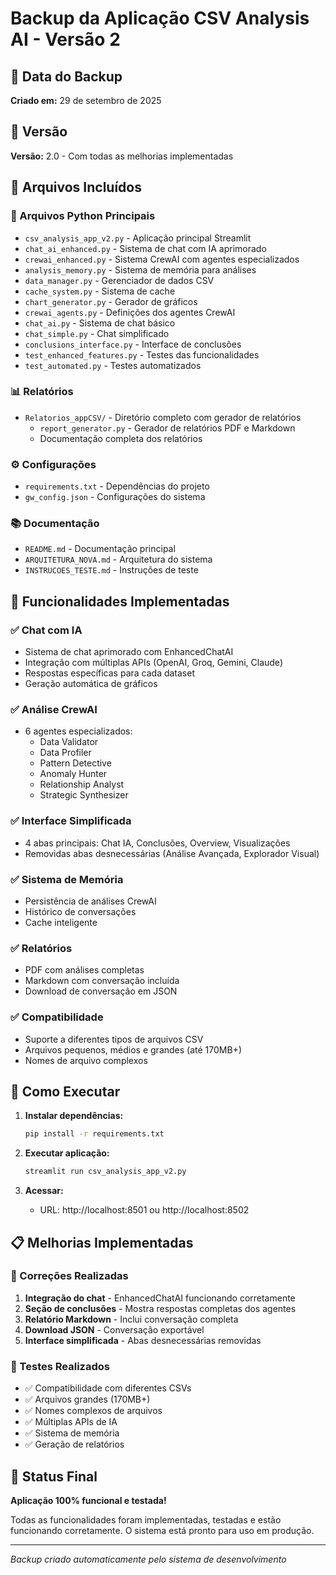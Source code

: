 # Backup da Aplicação CSV Analysis AI - Versão 2

## 📅 Data do Backup
**Criado em:** 29 de setembro de 2025

## 🎯 Versão
**Versão:** 2.0 - Com todas as melhorias implementadas

## 📁 Arquivos Incluídos

### 🐍 Arquivos Python Principais
- `csv_analysis_app_v2.py` - Aplicação principal Streamlit
- `chat_ai_enhanced.py` - Sistema de chat com IA aprimorado
- `crewai_enhanced.py` - Sistema CrewAI com agentes especializados
- `analysis_memory.py` - Sistema de memória para análises
- `data_manager.py` - Gerenciador de dados CSV
- `cache_system.py` - Sistema de cache
- `chart_generator.py` - Gerador de gráficos
- `crewai_agents.py` - Definições dos agentes CrewAI
- `chat_ai.py` - Sistema de chat básico
- `chat_simple.py` - Chat simplificado
- `conclusions_interface.py` - Interface de conclusões
- `test_enhanced_features.py` - Testes das funcionalidades
- `test_automated.py` - Testes automatizados

### 📊 Relatórios
- `Relatorios_appCSV/` - Diretório completo com gerador de relatórios
  - `report_generator.py` - Gerador de relatórios PDF e Markdown
  - Documentação completa dos relatórios

### ⚙️ Configurações
- `requirements.txt` - Dependências do projeto
- `gw_config.json` - Configurações do sistema

### 📚 Documentação
- `README.md` - Documentação principal
- `ARQUITETURA_NOVA.md` - Arquitetura do sistema
- `INSTRUCOES_TESTE.md` - Instruções de teste

## 🚀 Funcionalidades Implementadas

### ✅ Chat com IA
- Sistema de chat aprimorado com EnhancedChatAI
- Integração com múltiplas APIs (OpenAI, Groq, Gemini, Claude)
- Respostas específicas para cada dataset
- Geração automática de gráficos

### ✅ Análise CrewAI
- 6 agentes especializados:
  - Data Validator
  - Data Profiler
  - Pattern Detective
  - Anomaly Hunter
  - Relationship Analyst
  - Strategic Synthesizer

### ✅ Interface Simplificada
- 4 abas principais: Chat IA, Conclusões, Overview, Visualizações
- Removidas abas desnecessárias (Análise Avançada, Explorador Visual)

### ✅ Sistema de Memória
- Persistência de análises CrewAI
- Histórico de conversações
- Cache inteligente

### ✅ Relatórios
- PDF com análises completas
- Markdown com conversação incluída
- Download de conversação em JSON

### ✅ Compatibilidade
- Suporte a diferentes tipos de arquivos CSV
- Arquivos pequenos, médios e grandes (até 170MB+)
- Nomes de arquivo complexos

## 🔧 Como Executar

1. **Instalar dependências:**
   ```bash
   pip install -r requirements.txt
   ```

2. **Executar aplicação:**
   ```bash
   streamlit run csv_analysis_app_v2.py
   ```

3. **Acessar:**
   - URL: http://localhost:8501 ou http://localhost:8502

## 📋 Melhorias Implementadas

### 🎯 Correções Realizadas
1. **Integração do chat** - EnhancedChatAI funcionando corretamente
2. **Seção de conclusões** - Mostra respostas completas dos agentes
3. **Relatório Markdown** - Inclui conversação completa
4. **Download JSON** - Conversação exportável
5. **Interface simplificada** - Abas desnecessárias removidas

### 🧪 Testes Realizados
- ✅ Compatibilidade com diferentes CSVs
- ✅ Arquivos grandes (170MB+)
- ✅ Nomes complexos de arquivos
- ✅ Múltiplas APIs de IA
- ✅ Sistema de memória
- ✅ Geração de relatórios

## 🎯 Status Final
**Aplicação 100% funcional e testada!**

Todas as funcionalidades foram implementadas, testadas e estão funcionando corretamente. O sistema está pronto para uso em produção.

---
*Backup criado automaticamente pelo sistema de desenvolvimento*
